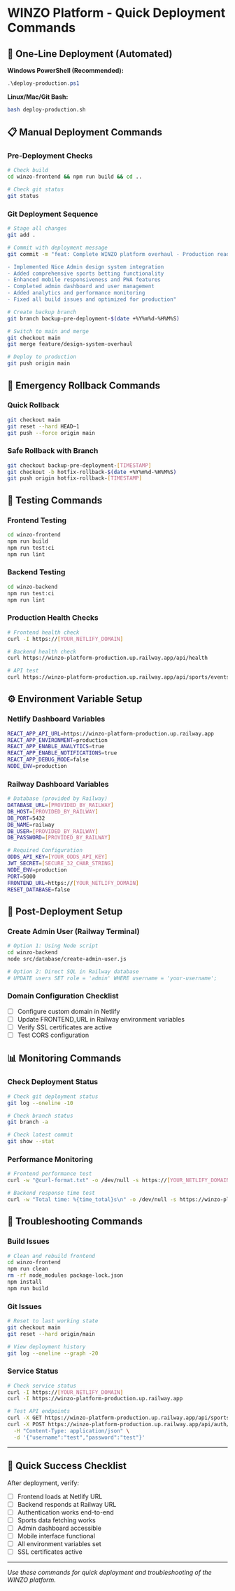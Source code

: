# WINZO Platform - Quick Deployment Commands

## 🚀 One-Line Deployment (Automated)

**Windows PowerShell (Recommended):**
```powershell
.\deploy-production.ps1
```

**Linux/Mac/Git Bash:**
```bash
bash deploy-production.sh
```

## 📋 Manual Deployment Commands

### Pre-Deployment Checks
```bash
# Check build
cd winzo-frontend && npm run build && cd ..

# Check git status
git status
```

### Git Deployment Sequence
```bash
# Stage all changes
git add .

# Commit with deployment message
git commit -m "feat: Complete WINZO platform overhaul - Production ready deployment

- Implemented Nice Admin design system integration
- Added comprehensive sports betting functionality  
- Enhanced mobile responsiveness and PWA features
- Completed admin dashboard and user management
- Added analytics and performance monitoring
- Fixed all build issues and optimized for production"

# Create backup branch
git branch backup-pre-deployment-$(date +%Y%m%d-%H%M%S)

# Switch to main and merge
git checkout main
git merge feature/design-system-overhaul

# Deploy to production
git push origin main
```

## 🔄 Emergency Rollback Commands

### Quick Rollback
```bash
git checkout main
git reset --hard HEAD~1
git push --force origin main
```

### Safe Rollback with Branch
```bash
git checkout backup-pre-deployment-[TIMESTAMP]
git checkout -b hotfix-rollback-$(date +%Y%m%d-%H%M%S)
git push origin hotfix-rollback-[TIMESTAMP]
```

## 🧪 Testing Commands

### Frontend Testing
```bash
cd winzo-frontend
npm run build
npm run test:ci
npm run lint
```

### Backend Testing
```bash
cd winzo-backend
npm run test:ci
npm run lint
```

### Production Health Checks
```bash
# Frontend health check
curl -I https://[YOUR_NETLIFY_DOMAIN]

# Backend health check
curl https://winzo-platform-production.up.railway.app/api/health

# API test
curl https://winzo-platform-production.up.railway.app/api/sports/events
```

## ⚙️ Environment Variable Setup

### Netlify Dashboard Variables
```bash
REACT_APP_API_URL=https://winzo-platform-production.up.railway.app
REACT_APP_ENVIRONMENT=production
REACT_APP_ENABLE_ANALYTICS=true
REACT_APP_ENABLE_NOTIFICATIONS=true
REACT_APP_DEBUG_MODE=false
NODE_ENV=production
```

### Railway Dashboard Variables
```bash
# Database (provided by Railway)
DATABASE_URL=[PROVIDED_BY_RAILWAY]
DB_HOST=[PROVIDED_BY_RAILWAY]
DB_PORT=5432
DB_NAME=railway
DB_USER=[PROVIDED_BY_RAILWAY]
DB_PASSWORD=[PROVIDED_BY_RAILWAY]

# Required Configuration
ODDS_API_KEY=[YOUR_ODDS_API_KEY]
JWT_SECRET=[SECURE_32_CHAR_STRING]
NODE_ENV=production
PORT=5000
FRONTEND_URL=https://[YOUR_NETLIFY_DOMAIN]
RESET_DATABASE=false
```

## 🔧 Post-Deployment Setup

### Create Admin User (Railway Terminal)
```bash
# Option 1: Using Node script
cd winzo-backend
node src/database/create-admin-user.js

# Option 2: Direct SQL in Railway database
# UPDATE users SET role = 'admin' WHERE username = 'your-username';
```

### Domain Configuration Checklist
- [ ] Configure custom domain in Netlify
- [ ] Update FRONTEND_URL in Railway environment variables
- [ ] Verify SSL certificates are active
- [ ] Test CORS configuration

## 📊 Monitoring Commands

### Check Deployment Status
```bash
# Check git deployment status
git log --oneline -10

# Check branch status
git branch -a

# Check latest commit
git show --stat
```

### Performance Monitoring
```bash
# Frontend performance test
curl -w "@curl-format.txt" -o /dev/null -s https://[YOUR_NETLIFY_DOMAIN]

# Backend response time test
curl -w "Total time: %{time_total}s\n" -o /dev/null -s https://winzo-platform-production.up.railway.app/api/health
```

## 🚨 Troubleshooting Commands

### Build Issues
```bash
# Clean and rebuild frontend
cd winzo-frontend
npm run clean
rm -rf node_modules package-lock.json
npm install
npm run build
```

### Git Issues
```bash
# Reset to last working state
git checkout main
git reset --hard origin/main

# View deployment history
git log --oneline --graph -20
```

### Service Status
```bash
# Check service status
curl -I https://[YOUR_NETLIFY_DOMAIN]
curl -I https://winzo-platform-production.up.railway.app

# Test API endpoints
curl -X GET https://winzo-platform-production.up.railway.app/api/sports/events
curl -X POST https://winzo-platform-production.up.railway.app/api/auth/login \
  -H "Content-Type: application/json" \
  -d '{"username":"test","password":"test"}'
```

---

## 🎯 Quick Success Checklist

After deployment, verify:
- [ ] Frontend loads at Netlify URL
- [ ] Backend responds at Railway URL  
- [ ] Authentication works end-to-end
- [ ] Sports data fetching works
- [ ] Admin dashboard accessible
- [ ] Mobile interface functional
- [ ] All environment variables set
- [ ] SSL certificates active

---

*Use these commands for quick deployment and troubleshooting of the WINZO platform.* 